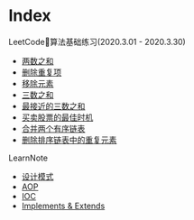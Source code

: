 # Index

LeetCode算法基础练习(2020.3.01 - 2020.3.30)
- [两数之和](https://edlison.github.io/leetcode/twosum)
- [删除重复项](https://edlison.github.io/leetcode/deleteduplicates)
- [移除元素](https://edlison.github.io/leetcode/removeelements)
- [三数之和](https://edlison.github.io/leetcode/threesum)
- [最接近的三数之和](https://edlison.github.io/leetcode/mostclose)
- [买卖股票的最佳时机](https://edlison.github.io/leetcode/buystock)
- [合并两个有序链表](https://edlison.github.io/leetcode/mergelist)
- [删除排序链表中的重复元素](https://edlison.github.io/leetcode/deletelistduplicates)

LearnNote
- [设计模式](https://edlison.github.io/learn/design-pattern)
- [AOP](https://edlison.github.io/learn/aop)
- [IOC](https://edlison.github.io/learn/ioc)
- [Implements & Extends](learn/implements-extends.md)
